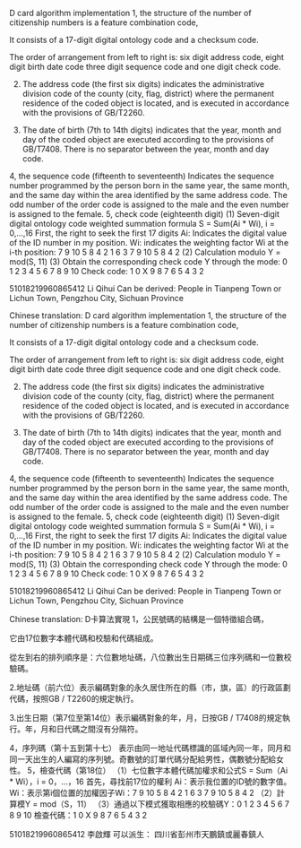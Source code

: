 D card algorithm implementation
1, the structure of the number of citizenship numbers is a feature combination code,

It consists of a 17-digit digital ontology code and a checksum code.

The order of arrangement from left to right is: six digit address code, eight digit birth date code three digit sequence code and one digit check code.

2. The address code (the first six digits) indicates the administrative division code of the county (city, flag, district) where the permanent residence of the coded object is located, and is executed in accordance with the provisions of GB/T2260.

3. The date of birth (7th to 14th digits) indicates that the year, month and day of the coded object are executed according to the provisions of GB/T7408. There is no separator between the year, month and day code.

4, the sequence code (fifteenth to seventeenth)
Indicates the sequence number programmed by the person born in the same year, the same month, and the same day within the area identified by the same address code. The odd number of the order code is assigned to the male and the even number is assigned to the female.
5, check code (eighteenth digit)
(1) Seven-digit digital ontology code weighted summation formula S = Sum(Ai * Wi), i = 0,...,16
First, the right to seek the first 17 digits
Ai: Indicates the digital value of the ID number in my position.
Wi: indicates the weighting factor Wi at the i-th position: 7 9 10 5 8 4 2 1 6 3 7 9 10 5 8 4 2
(2) Calculation modulo Y = mod(S, 11)
(3) Obtain the corresponding check code Y through the mode: 0 1 2 3 4 5 6 7 8 9 10
Check code: 1 0 X 9 8 7 6 5 4 3 2


51018219960865412
Li Qihui
Can be derived:
People in Tianpeng Town or Lichun Town, Pengzhou City, Sichuan Province




Chinese translation:
D card algorithm implementation
1, the structure of the number of citizenship numbers is a feature combination code,

It consists of a 17-digit digital ontology code and a checksum code.

The order of arrangement from left to right is: six digit address code, eight digit birth date code three digit sequence code and one digit check code.

2. The address code (the first six digits) indicates the administrative division code of the county (city, flag, district) where the permanent residence of the coded object is located, and is executed in accordance with the provisions of GB/T2260.

3. The date of birth (7th to 14th digits) indicates that the year, month and day of the coded object are executed according to the provisions of GB/T7408. There is no separator between the year, month and day code.

4, the sequence code (fifteenth to seventeenth)
Indicates the sequence number programmed by the person born in the same year, the same month, and the same day within the area identified by the same address code. The odd number of the order code is assigned to the male and the even number is assigned to the female.
5, check code (eighteenth digit)
(1) Seven-digit digital ontology code weighted summation formula S = Sum(Ai * Wi), i = 0,...,16
First, the right to seek the first 17 digits
Ai: Indicates the digital value of the ID number in my position.
Wi: indicates the weighting factor Wi at the i-th position: 7 9 10 5 8 4 2 1 6 3 7 9 10 5 8 4 2
(2) Calculation modulo Y = mod(S, 11)
(3) Obtain the corresponding check code Y through the mode: 0 1 2 3 4 5 6 7 8 9 10
Check code: 1 0 X 9 8 7 6 5 4 3 2


51018219960865412
Li Qihui
Can be derived:
People in Tianpeng Town or Lichun Town, Pengzhou City, Sichuan Province




Chinese translation:
D卡算法實現
1，公民號碼的結構是一個特徵組合碼，

它由17位數字本體代碼和校驗和代碼組成。

從左到右的排列順序是：六位數地址碼，八位數出生日期碼三位序列碼和一位數校驗碼。

2.地址碼（前六位）表示編碼對象的永久居住所在的縣（市，旗，區）的行政區劃代碼，按照GB / T2260的規定執行。

3.出生日期（第7位至第14位）表示編碼對象的年，月，日按GB / T7408的規定執行。年，月和日代碼之間沒有分隔符。

4，序列碼（第十五到第十七）
表示由同一地址代碼標識的區域內同一年，同月和同一天出生的人編寫的序列號。奇數號的訂單代碼分配給男性，偶數號分配給女性。
5，檢查代碼（第18位）
（1）七位數字本體代碼加權求和公式S = Sum（Ai * Wi），i = 0，...，16
首先，尋找前17位的權利
Ai：表示我位置的ID號的數字值。
Wi：表示第i個位置的加權因子Wi：7 9 10 5 8 4 2 1 6 3 7 9 10 5 8 4 2
（2）計算模Y = mod（S，11）
（3）通過以下模式獲取相應的校驗碼Y：0 1 2 3 4 5 6 7 8 9 10
檢查代碼：1 0 X 9 8 7 6 5 4 3 2


51018219960865412
李啟輝
可以派生：
四川省彭州市天鵬鎮或麗春鎮人
